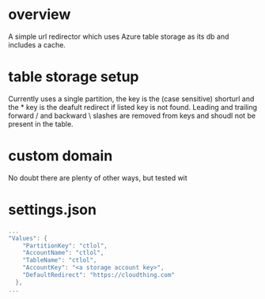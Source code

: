 # overview
A simple url redirector which uses Azure table storage as its db and includes a cache.

# table storage setup
Currently uses a single partition, the key is the (case sensitive) shorturl and the * key is the deafult redirect if listed key is not found. Leading and trailing forward / and backward \ slashes are removed from keys and shoudl not be present in the table.

# custom domain
No doubt there are plenty of other ways, but tested wit

# settings.json
``` csharp
...
"Values": {
    "PartitionKey": "ctlol",
    "AccountName": "ctlol",
    "TableName": "ctlol",
    "AccountKey": "<a storage account key>",
    "DefaultRedirect": "https://cloudthing.com"
  },
...
```

